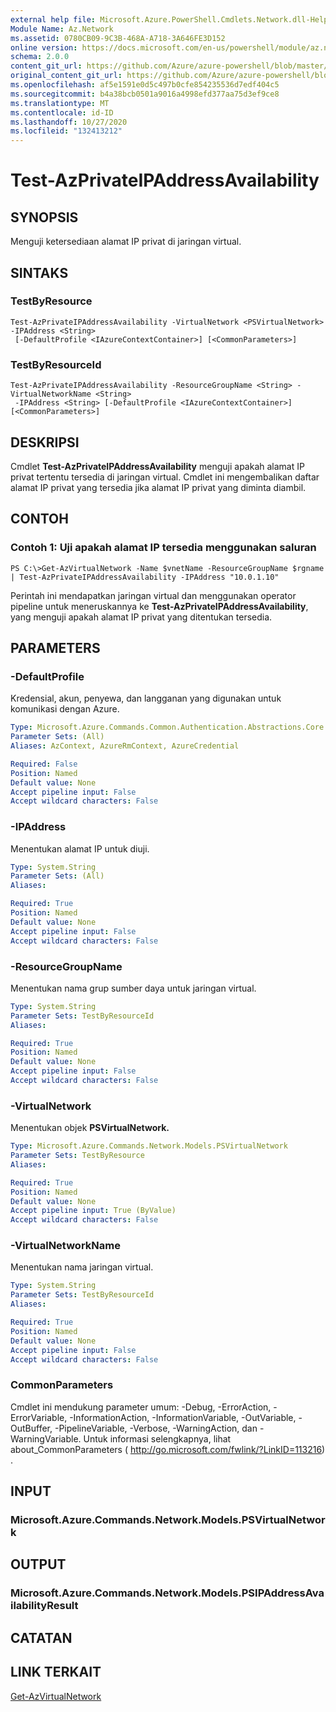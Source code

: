 ```yaml
---
external help file: Microsoft.Azure.PowerShell.Cmdlets.Network.dll-Help.xml
Module Name: Az.Network
ms.assetid: 0780CB09-9C3B-468A-A718-3A646FE3D152
online version: https://docs.microsoft.com/en-us/powershell/module/az.network/test-azprivateipaddressavailability
schema: 2.0.0
content_git_url: https://github.com/Azure/azure-powershell/blob/master/src/Network/Network/help/Test-AzPrivateIPAddressAvailability.md
original_content_git_url: https://github.com/Azure/azure-powershell/blob/master/src/Network/Network/help/Test-AzPrivateIPAddressAvailability.md
ms.openlocfilehash: af5e1591e0d5c497b0cfe854235536d7edf404c5
ms.sourcegitcommit: b4a38bcb0501a9016a4998efd377aa75d3ef9ce8
ms.translationtype: MT
ms.contentlocale: id-ID
ms.lasthandoff: 10/27/2020
ms.locfileid: "132413212"
---
```

# Test-AzPrivateIPAddressAvailability

## SYNOPSIS
Menguji ketersediaan alamat IP privat di jaringan virtual.

## SINTAKS

### TestByResource
```
Test-AzPrivateIPAddressAvailability -VirtualNetwork <PSVirtualNetwork> -IPAddress <String>
 [-DefaultProfile <IAzureContextContainer>] [<CommonParameters>]
```

### TestByResourceId
```
Test-AzPrivateIPAddressAvailability -ResourceGroupName <String> -VirtualNetworkName <String>
 -IPAddress <String> [-DefaultProfile <IAzureContextContainer>] [<CommonParameters>]
```

## DESKRIPSI
Cmdlet **Test-AzPrivateIPAddressAvailability** menguji apakah alamat IP privat tertentu tersedia di jaringan virtual.
Cmdlet ini mengembalikan daftar alamat IP privat yang tersedia jika alamat IP privat yang diminta diambil.

## CONTOH

### Contoh 1: Uji apakah alamat IP tersedia menggunakan saluran
```
PS C:\>Get-AzVirtualNetwork -Name $vnetName -ResourceGroupName $rgname | Test-AzPrivateIPAddressAvailability -IPAddress "10.0.1.10"
```

Perintah ini mendapatkan jaringan virtual dan menggunakan operator pipeline untuk meneruskannya ke **Test-AzPrivateIPAddressAvailability**, yang menguji apakah alamat IP privat yang ditentukan tersedia.

## PARAMETERS

### -DefaultProfile
Kredensial, akun, penyewa, dan langganan yang digunakan untuk komunikasi dengan Azure.

```yaml
Type: Microsoft.Azure.Commands.Common.Authentication.Abstractions.Core.IAzureContextContainer
Parameter Sets: (All)
Aliases: AzContext, AzureRmContext, AzureCredential

Required: False
Position: Named
Default value: None
Accept pipeline input: False
Accept wildcard characters: False
```

### -IPAddress
Menentukan alamat IP untuk diuji.

```yaml
Type: System.String
Parameter Sets: (All)
Aliases:

Required: True
Position: Named
Default value: None
Accept pipeline input: False
Accept wildcard characters: False
```

### -ResourceGroupName
Menentukan nama grup sumber daya untuk jaringan virtual.

```yaml
Type: System.String
Parameter Sets: TestByResourceId
Aliases:

Required: True
Position: Named
Default value: None
Accept pipeline input: False
Accept wildcard characters: False
```

### -VirtualNetwork
Menentukan objek **PSVirtualNetwork.**

```yaml
Type: Microsoft.Azure.Commands.Network.Models.PSVirtualNetwork
Parameter Sets: TestByResource
Aliases:

Required: True
Position: Named
Default value: None
Accept pipeline input: True (ByValue)
Accept wildcard characters: False
```

### -VirtualNetworkName
Menentukan nama jaringan virtual.

```yaml
Type: System.String
Parameter Sets: TestByResourceId
Aliases:

Required: True
Position: Named
Default value: None
Accept pipeline input: False
Accept wildcard characters: False
```

### CommonParameters
Cmdlet ini mendukung parameter umum: -Debug, -ErrorAction, -ErrorVariable, -InformationAction, -InformationVariable, -OutVariable, -OutBuffer, -PipelineVariable, -Verbose, -WarningAction, dan -WarningVariable. Untuk informasi selengkapnya, lihat about_CommonParameters ( http://go.microsoft.com/fwlink/?LinkID=113216) .

## INPUT

### Microsoft.Azure.Commands.Network.Models.PSVirtualNetwork

## OUTPUT

### Microsoft.Azure.Commands.Network.Models.PSIPAddressAvailabilityResult

## CATATAN

## LINK TERKAIT

[Get-AzVirtualNetwork](./Get-AzVirtualNetwork.md)



